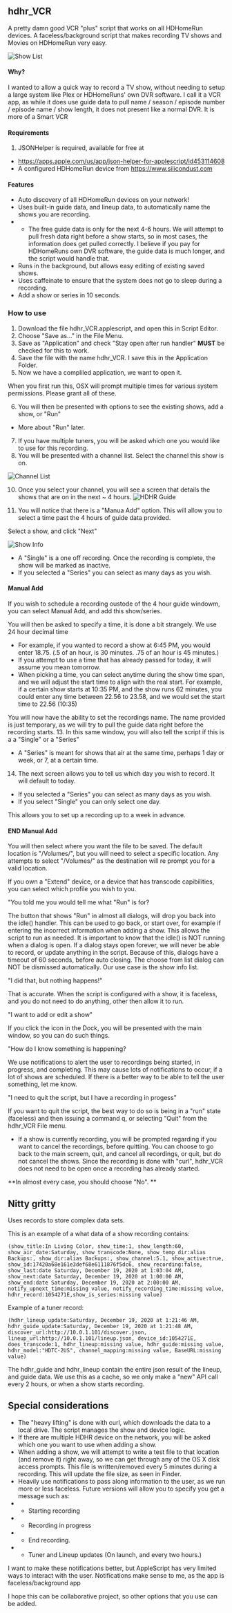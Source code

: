## hdhr_VCR
A pretty damn good VCR "plus" script that works on all HDHomeRun devices.
A faceless/background script that makes recording TV shows and Movies on HDHomeRun very easy.

![Show List](show_list.jpg)

#### Why?
I wanted to allow a quick way to record a TV show, without needing to setup a large system like Plex or HDHomeRuns' own DVR software.
I call it a VCR app, as while it does use guide data to pull name / season / episode number / episode name / show length, it does not present like a normal DVR.  It is more of a Smart VCR

#### Requirements
1. JSONHelper is required, available for free at 
* https://apps.apple.com/us/app/json-helper-for-applescript/id453114608
* A configured HDHomeRun device from https://www.silicondust.com

#### Features
* Auto discovery of all HDHomeRun devices on your network!
* Uses built-in guide data, and lineup data, to automatically name the shows you are recording. 
* * The free guide data is only for the next 4-6 hours. We will attempt to pull fresh data right before a show starts, so in most cases, the information does get pulled correctly. I believe if you pay for HDHomeRuns own DVR software, the guide data is much longer, and the script would handle that.
* Runs in the background, but allows easy editing of existing saved shows.
* Uses caffeinate to ensure that the system does not go to sleep during a recording.
* Add a show or series in 10 seconds.

### How to use
1. Download the file hdhr_VCR.applescript, and open this in Script Editor.
2. Choose "Save as..." in the File Menu.
3. Save as "Application" and check "Stay open after run handler"  **MUST** be checked for this to work.
4. Save the file with the name hdhr_VCR.  I save this in the Application Folder.
5. Now we have a compliled application, we want to open it.

When you first run this, OSX will prompt multiple times for various system permissions.  Please grant all of these.

6. You will then be presented with options to see the existing shows, add a show, or "Run"  
* More about "Run" later.
7. If you have multiple tuners, you will be asked which one you would like to use for this recording.
8. You will be presented with a channel list.  Select the channel this show is on.

![Channel List](channel_list.png)

10. Once you select your channel, you will see a screen that details the shows that are on in the next ~ 4 hours.
![HDHR Guide](hdhrGRID.png)

11. You will notice that there is a "Manua Add" option.  This will allow you to select a time past the 4 hours of guide data provided.

Select a show, and click "Next"

![Show Info](show_info2.png)

* A "Single" is a one off recording.  Once the recording is complete, the show will be marked as inactive.
* If you selected a "Series" you can select as many days as you wish.

#### Manual Add
If you wish to schedule a recording oustode of the 4 hour guide windowm, you can select Manual Add, and add this show/series.

You will then be asked to specify a time, it is done a bit strangely. We use 24 hour decimal time
* For example, if you wanted to record a show at 6:45 PM, you would enter 18.75. (.5 of an hour, is 30 minutes.  .75 of an hour is 45 minutes.)
* If you attempt to use a time that has already passed for today, it will assume you mean tomorrow.
* When picking a time, you can select anytime during the show time span, and we will adjust the start time to align with the real start.  For example, if a certain show starts at 10:35 PM, and the show runs 62 minutes, you could enter any time between 22.56 to 23.58, and we would set the start time to 22.56 (10:35)

You will now have the ability to set the recordings name.  The name provided is just temporary, as we will try to pull the guide data right before the recording starts. 
13. In this same window, you will also tell the script if this is a a "Single" or a "Series"

* A "Series" is meant for shows that air at the same time, perhaps 1 day or week, or 7, at a certain time.
14. The next screen allows you to tell us which day you wish to record.  It will default to today.
* If you selected a "Series" you can select as many days as you wish.
* If you select "Single" you can only select one day.

This allows you to set up a recording up to a week in advance.

#### END Manual Add

You will then select where you want the file to be saved.  The default location is "/Volumes/", but you will need to select a specific location.  Any attempts to select "/Volumes/" as the destination will re prompt you for a valid location.

If you own a "Extend" device, or a device that has transcode capibilities, you can select which profile you wish to you.


"You told me you would tell me what "Run" is for?

The button that shows "Run" in almost all dialogs, will drop you back into the idle() handler. This can be used to go back, or start over, for example if entering the incorrect information when adding a show.   This allows the script to run as needed.  It is important to know that the idle() is NOT running when a dialog is open.  If a dialog stays open forever, we will never be able to record, or update anything in the script.  Because of this, dialogs have a timeout of 60 seconds, before auto closing.  The choose from list dialog can NOT be dismissed automatically.  Our use case is the show info list.

"I did that, but nothing happens!"

That is accurate.  When the script is configured with a show, it is faceless, and you do not need to do anything, other then allow it to run.

"I want to add or edit a show"

If you click the icon in the Dock, you will be presented with the main window, so you can do such things.

"How do I know something is happening?

We use notifications to alert the user to recordings being started, in progress, and completing.  This may cause lots of notifications to occur, if a lot of shows are scheduled.  If there is a better way to be able to tell the user something, let me know.

"I need to quit the script, but I have a recording in progess"

If you want to quit the script, the best way to do so is being in a "run" state (faceless) and then issuing a command q, or selecting "Quit" from the hdhr_VCR File menu.
* If a show is currently recording, you will be prompted regarding if you want to cancel the recordings, before quitting.  You can choose to go back to the main screem, quit, and cancel all recordings, or quit, but do not cancel the shows.  Since the recording is done with "curl", hdhr_VCR does not need to be open once a recording has already started.

**In almost every case, you should choose "No". **

## Nitty gritty  
Uses records to store complex data sets. 

This is an example of a what data of a show recording contains:

```
(show_title:In Living Color, show_time:1, show_length:60, show_air_date:Saturday, show_transcode:None, show_temp_dir:alias Backups:, show_dir:alias Backups:, show_channel:5.1, show_active:true, show_id:17420a68e161e3def68e6111876f5dc6, show_recording:false, show_last:date Saturday, December 19, 2020 at 1:03:04 AM, show_next:date Saturday, December 19, 2020 at 1:00:00 AM, show_end:date Saturday, December 19, 2020 at 2:00:00 AM, notify_upnext_time:missing value, notify_recording_time:missing value, hdhr_record:1054271E,show_is_series:missing value)
```

Example of a tuner record:

```
(hdhr_lineup_update:Saturday, December 19, 2020 at 1:21:46 AM, hdhr_guide_update:Saturday, December 19, 2020 at 1:21:48 AM, discover_url:http://10.0.1.101/discover.json, lineup_url:http://10.0.1.101/lineup.json, device_id:1054271E, does_transcode:1, hdhr_lineup:missing value, hdhr_guide:missing value, hdhr_model:"HDTC-2US", channel_mapping:missing value, BaseURL:missing value)
```

The hdhr_guide and hdhr_lineup contain the entire json result of the lineup, and guide data.  We use this as a cache, so we only make a "new" API call every 2 hours, or when a show starts recording.

## Special considerations
* The "heavy lifting" is done with curl, which downloads the data to a local drive.  The script manages the show and device logic.
* If there are multiple HDHR device on the network, you will be asked which one you want to use when adding a show.
* When adding a show, we will attempt to write a test file to that location (and remove it) right away, so we can get through any of the OS X disk access prompts.  This file is written/removed every 5 minutes during a recording.  This will update the file size, as seen in Finder.
* Heavily use notifications to pass along information to the user, as we run more or less faceless.  Future versions will allow you to specify you get a message such as:
* * Starting recording
* * Recording in progress
* * End recording.
* * Tuner and Lineup updates (On launch, and every two hours.)
  
I want to make these notifications better, but AppleScript has very limited ways to interact with the user.  Notifications make sense to me, as the app is faceless/background app

I hope this can be collaborative project, so other options that you use can be added.
